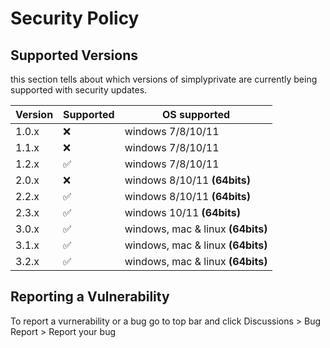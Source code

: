 # Security Policy

## Supported Versions

this section tells about which versions of simplyprivate are
currently being supported with security updates.

| Version | Supported          | OS supported                  | 
| ------- | ------------------ | -----------------------       |
| 1.0.x   | :x:                | windows 7/8/10/11             |
| 1.1.x   | :x:                | windows 7/8/10/11             |
| 1.2.x   | :white_check_mark: | windows 7/8/10/11             |
| 2.0.x   | :x:                | windows 8/10/11 **(64bits)**      |
| 2.2.x   | :white_check_mark: | windows 8/10/11 **(64bits)**      |
| 2.3.x   | :white_check_mark: | windows 10/11 **(64bits)**        |
| 3.0.x   | :white_check_mark: | windows, mac & linux **(64bits)** |
| 3.1.x   | :white_check_mark: | windows, mac & linux **(64bits)** |
| 3.2.x   | :white_check_mark: | windows, mac & linux **(64bits)** |

## Reporting a Vulnerability
To report a vurnerability or a bug go to top bar and click Discussions > Bug Report > Report your bug

